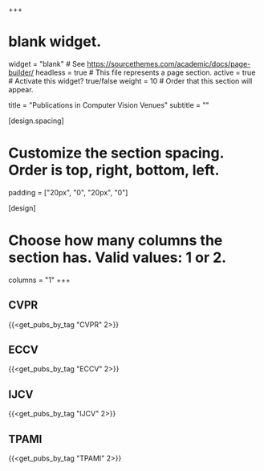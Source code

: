 +++
# blank widget.
widget = "blank"  # See https://sourcethemes.com/academic/docs/page-builder/
headless = true  # This file represents a page section.
active = true  # Activate this widget? true/false
weight = 10  # Order that this section will appear.

title = "Publications in Computer Vision Venues"
subtitle = ""

[design.spacing]
  # Customize the section spacing. Order is top, right, bottom, left.
  padding = ["20px", "0", "20px", "0"]

[design]
  # Choose how many columns the section has. Valid values: 1 or 2.
  columns = "1"
+++

## CVPR

{{<get_pubs_by_tag "CVPR" 2>}}

## ECCV

{{<get_pubs_by_tag "ECCV" 2>}}

## IJCV

{{<get_pubs_by_tag "IJCV" 2>}}

## TPAMI

{{<get_pubs_by_tag "TPAMI" 2>}}

